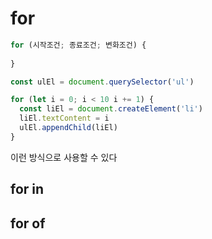 # for

```js
for (시작조건; 종료조건; 변화조건) {
  
}
```

```js
const ulEl = document.querySelector('ul')

for (let i = 0; i < 10 i += 1) {
  const liEl = document.createElement('li')
  liEl.textContent = i
  ulEl.appendChild(liEl)
}
```
이런 방식으로 사용할 수 있다

## for in

## for of
